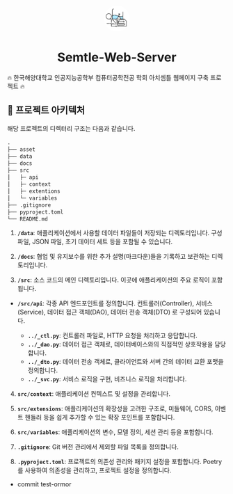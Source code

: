 <p align="center">
  <a href="https://www.google.com">
    <img alt="Semtle Logo" src="https://github.com/Lab-Semtle/Semtle-Web-Server/blob/master/asset/semtle_logo2.jpg?raw=true" width="60" style="border-radius: 50%;" />
  </a>
</p>
<h1 align="center">
    Semtle-Web-Server
</h1>

🔥 한국해양대학교 인공지능공학부 컴퓨터공학전공 학회 아치셈틀 웹페이지 구축 프로젝트 🔥

## 🧐 프로젝트 아키텍처

해당 프로젝트의 디렉터리 구조는 다음과 같습니다.

    .
    ├── asset
    ├── data
    ├── docs
    ├── src
    ⎪   ├─ api
    ⎪   ├─ context
    ⎪   ├─ extentions
    ⎪   └─ variables
    ├── .gitignore
    ├── pyproject.toml
    └── README.md

1.  **`/data`**: 애플리케이션에서 사용할 데이터 파일들이 저장되는 디렉토리입니다. 구성 파일, JSON 파일, 초기 데이터 세트 등을 포함될 수 있습니다.

2.  **`/docs`**: 협업 및 유지보수를 위한 추가 설명(마크다운)들을 기록하고 보관하는 디렉토리입니다.

3.  **`/src`**: 소스 코드의 메인 디렉토리입니다. 이곳에 애플리케이션의 주요 로직이 포함됩니다.

- **`/src/api`**: 각종 API 엔드포인트를 정의합니다. 컨트롤러(Controller), 서비스(Service), 데이터 접근 객체(DAO), 데이터 전송 객체(DTO) 로 구성되어 있습니다.

  - **`../_ctl.py`**: 컨트롤러 파일로, HTTP 요청을 처리하고 응답합니다.
  - **`../_dao.py`**: 데이터 접근 객체로, 데이터베이스와의 직접적인 상호작용을 담당합니다.
  - **`../_dto.py`**: 데이터 전송 객체로, 클라이언트와 서버 간의 데이터 교환 포맷을 정의합니다.
  - **`../_svc.py`**: 서비스 로직을 구현, 비즈니스 로직을 처리합니다.

4.  **`src/context`**: 애플리케이션 컨텍스트 및 설정을 관리합니다.

5.  **`src/extensions`**: 애플리케이션의 확장성을 고려한 구조로, 미들웨어, CORS, 이벤트 핸들러 등을 쉽게 추가할 수 있는 확장 포인트를 포함합니다.

6.  **`src/variables`**: 애플리케이션의 변수, 모델 정의, 세션 관리 등을 포함합니다.

7.  **`.gitignore`**: Git 버전 관리에서 제외할 파일 목록을 정의합니다.

8.  **`.pyproject.toml`**: 프로젝트의 의존성 관리와 패키지 설정을 포함합니다. Poetry를 사용하여 의존성을 관리하고, 프로젝트 설정을 정의합니다.

- commit test-ormor
